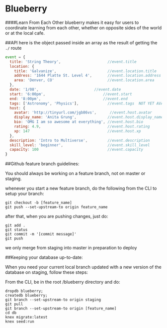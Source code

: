# Blueberry
####Learn From Each Other
blueberry makes it easy for users to coordinate learning from each other, whether on opposite sides of the world or at the local cafe.

##API
here is the object passed inside an array as the result of getting the `./` route
```js
event = {
  title: 'String Theory',                     //event.title
  location: {
    title: 'Galvanize',                       //event.location.title
    address: '1644 Platte St. Level 4',       //event.location.address
    area: 'Denver, CO'                        //event.location.area
  },
  date: '1/08',                         //event.date
  start: '6:00pm',                          //event.start
  end: '8:00pm',                            //event.end
  tags: ['Astronomy', 'Physics'],             //event.tags  NOT YET AVAILABLE
  host: {
    avatar: 'http://tinyurl.com/jgb86vs',      //event.host.avatar
    display_name: 'Anita Grung',              //event.host.display_name
    bio: 'OMG I am so awesome at everything', //event.host.bio
    rating: 4.9,                              //event.host.rating
    xp: 147                                   //event.host.xp
  },
  description: 'Intro to Multiverse',         //event.description
  skill_level: 'beginner',                    //event.skill_level
  capacity: 100                               //event.capacity
}
```

##Github feature branch guidelines:

You should always be working on a feature branch, not on master or staging.

whenever you start a new feature branch, do the following from the CLI to setup your branch:


```
git checkout -b [feature_name]
git push --set-upstream-to origin feature_name
```

after that, when you are pushing changes, just do:
```
git add .
git status
git commit -m '[commit message]'
git push
```

we only merge from staging into master in preparation to deploy

##Keeping your database up-to-date:

When you need your current local branch updated with a new version of the database on staging, follow these steps:

From the CLI, be in the root /blueberry directory and do:

```
dropdb blueberry;
createdb blueberry;
git branch --set-upstream-to origin staging
git pull
git branch --set-upstream-to origin [feature_name]
cd db
knex migrate:latest
knex seed:run
```
